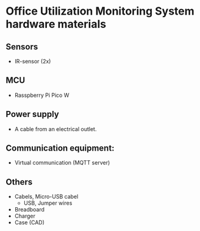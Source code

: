 # Office Utilization Monitoring System hardware materials

## Sensors
- IR-sensor (2x)

## MCU
- Rasspberry Pi Pico W

## Power supply
- A cable from an electrical outlet.

## Communication equipment: 
- Virtual communication (MQTT server)

## Others
- Cabels, Micro-USB cabel
    + USB, Jumper wires
- Breadboard
- Charger
- Case (CAD)